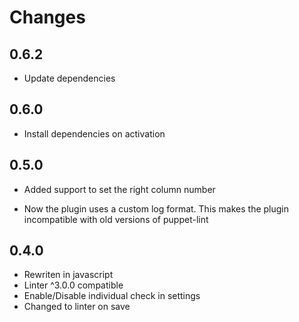 # Changes

## 0.6.2

*   Update dependencies

## 0.6.0

*   Install dependencies on activation

## 0.5.0

*   Added support to set the right column number

*   Now the plugin uses a custom log format. This makes the plugin incompatible
    with old versions of puppet-lint

## 0.4.0

*   Rewriten in javascript
*   Linter ^3.0.0 compatible
*   Enable/Disable individual check in settings
*   Changed to linter on save
